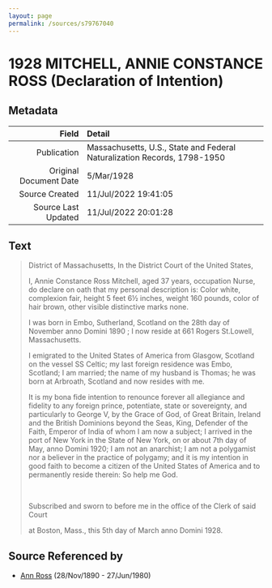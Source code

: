 ```yaml
---
layout: page
permalink: /sources/s79767040
---
```


# 1928 MITCHELL, ANNIE CONSTANCE ROSS (Declaration of Intention)

## Metadata

Field | Detail
---:|:---
Publication | Massachusetts, U.S., State and Federal Naturalization Records, 1798-1950
Original Document Date | 5/Mar/1928
Source Created | 11/Jul/2022 19:41:05
Source Last Updated | 11/Jul/2022 20:01:28

## Text

> District of Massachusetts, In the District Court of the United States,
>
> I, Annie Constance Ross Mitchell, aged 37 years, occupation Nurse, do declare on oath that my personal description is: Color white, complexion fair, height 5 feet 6½ inches, weight 160 pounds, color of hair brown, other visible distinctive marks none.
>
> I was born in Embo, Sutherland, Scotland on the 28th day of November anno Domini 1890 ; I now reside at 661 Rogers St.Lowell, Massachusetts.
>
> I emigrated to the United States of America from Glasgow, Scotland on the vessel SS Celtic; my last foreign residence was Embo, Scotland; I am married; the name of my husband is Thomas; he was born at Arbroath, Scotland and now resides with me.
>
> It is my bona fide intention to renounce forever all allegiance and fidelity to any foreign prince, potentiate, state or sovereignty, and particularly to George V, by the Grace of God, of Great Britain, Ireland and the British Dominions beyond the Seas, King, Defender of the Faith, Emperor of India of whom I am now a subject; I arrived in the port of New York in the State of New York, on or about 7th day of May, anno Domini 1920; I am not an anarchist; I am not a polygamist nor a believer in the practice of polygamy; and it is my intention in good faith to become a citizen of the United States of America and to permanently reside therein: So help me God.
>
> <br/>
>
> Subscribed and sworn to before me in the office of the Clerk of said Court
>
> at Boston, Mass., this 5th day of March anno Domini 1928.
>

## Source Referenced by

* [Ann Ross](../people/@52613824@-ann-ross-b1890-11-28-d1980-6-27.md) (28/Nov/1890 - 27/Jun/1980)
